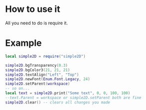 # How to use it
All you need to do is require it.

# Example
```lua
local simple2D = require("simple2D")

simple2D.bgTransparency(0.3)
simple2D.bgColor3(21, 21, 21)
simple2D.textAlign("Left", "Top")
simple2D.newFont(Enum.Font.Legacy, 24)
simple2D.setParent(workspace)
-- so on...
local text = simple2D.print("Some text", 0, 0, 100, 100)
--text.Parent = workspace or simple2D.setParent both are fine
simple2D.clear() -- clears all changes you made
```